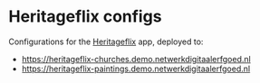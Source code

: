 # Heritageflix configs

Configurations for the [Heritageflix](https://github.com/netwerk-digitaal-erfgoed/heritageflix) app,
deployed to:

- https://heritageflix-churches.demo.netwerkdigitaalerfgoed.nl
- https://heritageflix-paintings.demo.netwerkdigitaalerfgoed.nl

